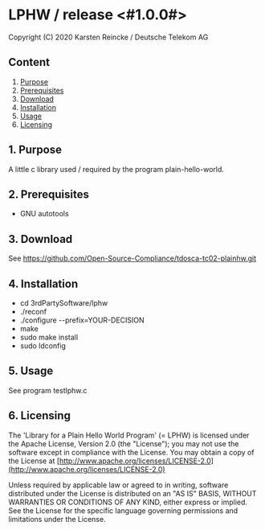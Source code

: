 # LPHW / release <#1.0.0#>

Copyright (C) 2020 Karsten Reincke / Deutsche Telekom AG

## Content
1. [Purpose](#pur)
2. [Prerequisites](#prq)
3. [Download](#dlo)
4. [Installation](#ins)
5. [Usage](#use)
6. [Licensing](#lic)

## 1. Purpose <a id="pur"></a>
A little c library used / required by the program plain-hello-world.

## 2. Prerequisites <a id="prq"></a>
* GNU autotools

## 3. Download <a id="dlo"></a>
See https://github.com/Open-Source-Compliance/tdosca-tc02-plainhw.git

## 4. Installation <a id="ins"></a>
* cd 3rdPartySoftware/lphw
* ./reconf
* ./configure --prefix=YOUR-DECISION
* make
* sudo make install
* sudo ldconfig

## 5. Usage <a id="use"></a>
See program testlphw.c

## 6. Licensing <a id="lic"></a>
The 'Library for a Plain Hello World Program' (= LPHW) is licensed under the Apache License, Version 2.0 (the "License"); you may not use the software except in compliance with the License. You may obtain a copy of the License at [http://www.apache.org/licenses/LICENSE-2.0](http://www.apache.org/licenses/LICENSE-2.0)

Unless required by applicable law or agreed to in writing, software distributed under the License is distributed on an "AS IS" BASIS, WITHOUT WARRANTIES OR CONDITIONS OF ANY KIND, either express or implied.  See the License for the
specific language governing permissions and limitations under the License.
